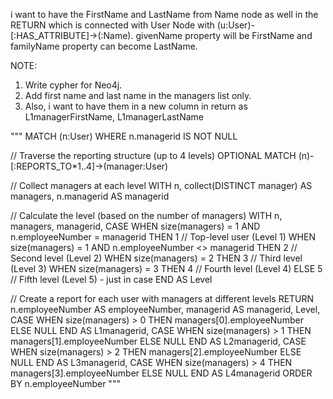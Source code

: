 i want to have the FirstName and LastName from Name node as well in the RETURN which is connected with User Node with (u:User)-[:HAS_ATTRIBUTE]->(:Name). givenName property will be FirstName and familyName property can become LastName.

NOTE: 
1. Write cypher for Neo4j.
2. Add first name and last name in the managers list only.
3. Also, i want to have them in a new column in return as L1managerFirstName, L1managerLastName

"""
MATCH (n:User)
WHERE n.managerid IS NOT NULL

// Traverse the reporting structure (up to 4 levels)
OPTIONAL MATCH (n)-[:REPORTS_TO*1..4]->(manager:User)

// Collect managers at each level
WITH n, 
     collect(DISTINCT manager) AS managers,
     n.managerid AS managerid

// Calculate the level (based on the number of managers)
WITH n, managers, managerid, 
     CASE 
        WHEN size(managers) = 1 AND n.employeeNumber = managerid THEN 1   // Top-level user (Level 1)
        WHEN size(managers) = 1 AND n.employeeNumber <> managerid THEN 2   // Second level (Level 2)
        WHEN size(managers) = 2 THEN 3   // Third level (Level 3)
        WHEN size(managers) = 3 THEN 4   // Fourth level (Level 4)
        ELSE 5                           // Fifth level (Level 5) - just in case
     END AS Level

// Create a report for each user with managers at different levels
RETURN n.employeeNumber AS employeeNumber, 
       managerid AS managerid, 
       Level,
       CASE WHEN size(managers) > 0 THEN managers[0].employeeNumber ELSE NULL END AS L1managerid,
       CASE WHEN size(managers) > 1 THEN managers[1].employeeNumber ELSE NULL END AS L2managerid,
       CASE WHEN size(managers) > 2 THEN managers[2].employeeNumber ELSE NULL END AS L3managerid,
       CASE WHEN size(managers) > 4 THEN managers[3].employeeNumber ELSE NULL END AS L4managerid
ORDER BY n.employeeNumber
"""

